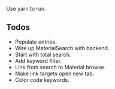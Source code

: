 Use yarn to run.

## Todos
- Populate entries.
- Wire up MaterialSearch with backend.
 - Start with total search.
 - Add keyword filter.
 - Link from search to Material browse.
- Make link targets open new tab.
- Color code keywords.
